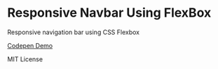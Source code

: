 # Responsive Navbar Using FlexBox
Responsive navigation bar using CSS Flexbox

[Codepen Demo](https://codepen.io/Sukhjinder-arora/full/OZGomv)

MIT License
